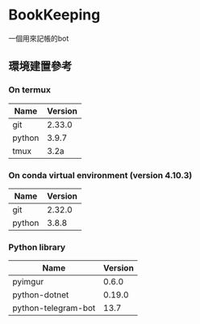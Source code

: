 # BookKeeping
一個用來記帳的bot

## 環境建置參考
### On termux
| Name | Version |
| -------- | -------- |
| git      | 2.33.0   |
| python   | 3.9.7    |
| tmux     | 3.2a     |

### On conda virtual environment (version 4.10.3)
| Name | Version |
| -------- | -------- |
| git      | 2.32.0   |
| python   | 3.8.8    |

### Python library 
| Name                | Version  |
| ------------------- | -------- |
| pyimgur             | 0.6.0    |
| python-dotnet       | 0.19.0   |
| python-telegram-bot | 13.7     |
